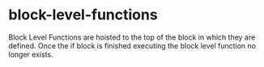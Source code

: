 # block-level-functions
Block Level Functions are hoisted to the top of the block in which they are defined. Once the if block is finished executing the block level function no longer exists. 
